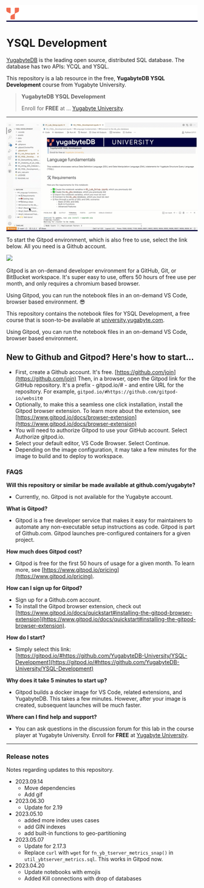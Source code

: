 <div style="width:100%; background-color: #000041"><a target="_blank" href="http://university.yugabyte.com"><img src="assets/YBU_Logo.png" /></a></div>

# YSQL Development

[YugabyteDB](https://www.yugabyte.com/) is the leading open source, distributed SQL database. The database has two APIs: YCQL and YSQL.

This repository is a lab resource in the free, **YugabyteDB YSQL Development** course from Yugabyte University.

> **YugabyteDB YSQL Development**
>
> Enroll for **FREE** at ...
> [Yugabyte University](https://university.yugabyte.com/).
>

---
<div style="width:100%; background-color: #000041"><img src="assets/Gitpod_YSQL_Development.gif" /></div>

To start the Gitpod environment, which is also free to use, select the link below. All you need is a Github account.

[![](https://gitpod.io/button/open-in-gitpod.svg)](https://gitpod.io/#https://github.com/YugabyteDB-University/YSQL-Development)

Gitpod is an on-demand developer environment for a GitHub, Git, or BitBucket workspace. It's super easy to use, offers 50 hours of free use per month, and only requires a chromium based browser.

Using Gitpod, you can run the notebook files in an on-demand VS Code, browser based environment. 😎

This repository contains the notebook files for YSQL Development, a free course that is soon-to-be available at [university.yugabyte.com](https://university.yugabyte.com).

Using Gitpod, you can run the notebook files in an on-demand VS Code, browser based environment.


## New to Github and Gitpod? Here's how to start...

- First, create a Github account. It's free. [https://github.com/join](https://github.com/join)
Then, in a browser, open the Gitpod link for the GitHub repository. It's a prefix -  gitpod.io/# - and entire URL for the repository. For example, `gitpod.io/#https://github.com/gitpod-io/websit`e
- Optionally, to make this a seamless one click installation, install the Gitpod browser extension. To learn more about the extension, see [https://www.gitpod.io/docs/browser-extension](https://www.gitpod.io/docs/browser-extension)
- You will need to authorize Gitpod to use your GitHub account. Select Authorize gitpod.io.
- Select your default editor, VS Code Browser. Select Continue.
- Depending on the image configuration, it may take a few minutes for the image to build and to deploy to workspace.


### FAQS

**Will this repository or similar be made available at github.com/yugabyte?**
- Currently, no. Gitpod is not available for the Yugabyte account.

**What is Gitpod?**
- Gitpod is a free developer service that makes it easy for maintainers to automate any non-executable setup instructions as code. Gitpod is part of Github.com. Gitpod launches pre-configured containers for a given project. 
  
**How much does Gitpod cost?**
- Gitpod is free for the first 50 hours of usage for a given month. To learn more, see [https://www.gitpod.io/pricing](https://www.gitpod.io/pricing).

**How can I sign up for Gitpod?**
- Sign up for a Github.com account.
- To install the Gitpod browser extension, check out [https://www.gitpod.io/docs/quickstart#installing-the-gitpod-browser-extension](https://www.gitpod.io/docs/quickstart#installing-the-gitpod-browser-extension).

**How do I start?**
- Simply select this link: [https://gitpod.io/#https://github.com/YugabyteDB-University/YSQL-Development](https://gitpod.io/#https://github.com/YugabyteDB-University/YSQL-Development)

**Why does it take 5 minutes to start up?**
- Gitpod builds a docker image for VS Code, related extensions, and YugabyteDB. This takes a few minutes. However, after your image is created, subsequent launches will be much faster.

**Where can I find help and support?**
- You can ask questions in the discussion forum for this lab in the course player at Yugabyte University. Enroll for **FREE** at [Yugabyte University](https://university.yugabyte.com/).

---
### Release notes
Notes regarding updates to this repository.
- 2023.09.14
  - Move dependencies
  - Add gif
- 2023.06.30
  - Update for 2.19
- 2023.05.10
  - added more index uses cases 
  - add GIN indexes
  - add built-in functions to geo-partitioning
- 2023.05.07
  - Update for 2.17.3
  - Replace `curl` with `wget` for `fn_yb_tserver_metrics_snap()` in `util_ybtserver_metrics.sql`. This works in Gitpod now.
- 2023.04.20
  - Update notebooks with emojis
  - Added Kill connections with drop of databases
